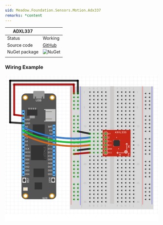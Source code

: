 ```yaml
---
uid: Meadow.Foundation.Sensors.Motion.Adx337
remarks: *content
---
```


| ADXL337       |             |
|---------------|-------------|
| Status        | Working     |
| Source code   | [GitHub](https://github.com/WildernessLabs/Meadow.Foundation/tree/master/Source/Meadow.Foundation.Peripherals/Sensors.Motion.Adxl337) |
| NuGet package | ![NuGet](https://img.shields.io/nuget/v/Meadow.Foundation.Sensors.Motion.Adxl337.svg?label=NuGet) |
| | |

### Wiring Example

![](../../API_Assets/Meadow.Foundation.Sensors.Motion.Adx337/Adx337_Fritzing.svg)